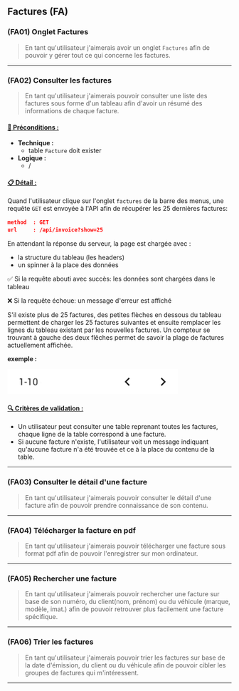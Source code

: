## Factures (FA)

<!--us-->
<!--title-->
### (FA01) Onglet Factures
<!--/title-->
<!--description-->
> En tant qu'utilisateur j'aimerais avoir un onglet `Factures` afin de pouvoir y gérer tout ce qui concerne les factures.

<!--/description-->
<!--/us-->
---
<!--us-->
<!--title-->
### (FA02) Consulter les factures 
<!--/title-->
<!--description-->
> En tant qu'utilisateur j'aimerais pouvoir consulter une liste des factures sous forme d'un tableau afin d'avoir un résumé des informations de chaque facture. 

#### <u>📌 Préconditions :</u>
- **Technique :**
  <!--checklist: "📌 Préconditions technique"-->
  - table `Facture` doit exister
  <!--/checklist-->
- **Logique :**
  - /

#### <u>📋 Détail :</u>
Quand l'utilisateur clique sur l'onglet `factures` de la barre des menus, une requête `GET` est envoyée à l'API afin de récupérer les 25 dernières factures: 

```json
method  : GET
url     : /api/invoice?show=25
```

En attendant la réponse du serveur, la page est chargée avec :

- la structure du tableau (les headers)
- un spinner à la place des données 

✅ Si la requête abouti avec succès: les données sont chargées dans le tableau

❌ Si la requête échoue: un message d'erreur est affiché

S'il existe plus de 25 factures, des petites flèches en dessous du tableau permettent de charger les 25 factures suivantes et ensuite remplacer les lignes du tableau existant par les nouvelles factures. 
Un compteur se trouvant à gauche des deux flêches permet de savoir la plage de factures actuellement affichée. 

**exemple :**
<!--img-->
![table navigation](img/mocks/Table_nav.png)
<!--/img-->

#### <u>🔍 Critères de validation :</u>
<!--checklist: "🔍 Critères de validation"-->
- Un utilisateur peut consulter une table reprenant toutes les factures, chaque ligne de la table correspond à une facture.
- Si aucune facture n'existe, l'utilisateur voit un message indiquant qu'aucune facture n'a été trouvée et ce à la place du contenu de la table.
<!--/checklist-->

<!--/description-->
<!--/us-->
---

### (FA03) Consulter le détail d'une facture
> En tant qu'utilisateur j'aimerais pouvoir consulter le détail d'une facture afin de pouvoir prendre connaissance de son contenu.
  
---

### (FA04) Télécharger la facture en pdf
> En tant qu'utilisateur j'aimerais pouvoir télécharger une facture sous format pdf afin de pouvoir l'enregistrer sur mon ordinateur. 
  
---

### (FA05) Rechercher une facture
> En tant qu'utilisateur j'aimerais pouvoir rechercher une facture sur base de son numéro, du client(nom, prénom) ou du véhicule (marque, modèle, imat.) afin de pouvoir retrouver plus facilement une facture spécifique.
  
---

### (FA06) Trier les factures
> En tant qu'utilisateur j'aimerais pouvoir trier les factures sur base de la date d'émission, du client ou du véhicule afin de pouvoir cibler les groupes de factures qui m'intéressent.
  
---

